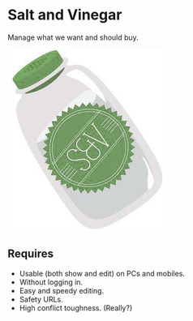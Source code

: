 # Salt and Vinegar

Manage what we want and should buy.

![](public/logo-on-the-bottle.png)

## Requires

* Usable (both show and edit) on PCs and mobiles.
* Without logging in.
* Easy and speedy editing.
* Safety URLs.
* High conflict toughness. (Really?)
